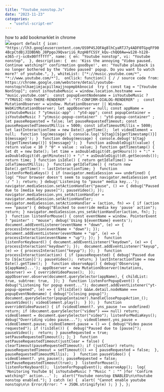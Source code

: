 ```yaml
---
title: "Youtube_nonstop.Js"
date: "2023-11-23"
categories: 
  - "useful-script-en"
---
```


how to add bookmarklet in chrome  
![](https://camo.githubusercontent.com/5f21e427a7d3ee887313a4f9b1ab033e6462db47ca299bf3f7e2d81a0ce854bd/68747470733a2f2f696d672e7765626e6f74732e636f6d2f323031392f30342f447261672d616e642d44726f702d4c696e6b732d696e2d4368726f6d652e706e67)`export default { icon: "https://lh3.googleusercontent.com/OS9P4SJOFAg8lhCyaRTJ7y4ADF0TGpqFF904BcpCtdBjJIDBbNb_J8PpgoJ9QvariiG_RzgH8fCSSY_kQu-chQQ0Aw=w128-h128-e365-rj-sc0x00ffffff", name: { en: "Youtube nonstop", vi: "Youtube nonstop",  }, description: {  en: 'Kiss the annoying "Video paused. Continue watching?" confirmation goodbye!', en: "YouTube playback is no longer bothered by the 'Video paused' popup. Do you want to watch more?' of youtube.", }, whiteList: ["*://music.youtube.com/*", "*://www.youtube.com/*"],  onClick: function() { / / source code from: https://chrome.google.com/webstore/detail/youtube-nonstop/nlkaejimjacpillmajjnopmpbkbnocid  try { const tag = "[Youtube NonStop]"; const isYoutubeMusic = window.location.hostname === "music.youtube.com";  const popupEventNodename = isYoutubeMusic ? "YTMUSIC-YOU-THERE-RENDERER" : "YT-CONFIRM-DIALOG-RENDERER" ;  const MutationObserver = window. MutationObserver || Window. WebKitMutationObserver; let appObserver = null; const appName = isYoutubeMusic ? "ytmusic-app" : "ytd-app"; const popupContainer = isYoutubeMusic ? "ytmusic-popup-container" : "ytd-popup-container" ;  let pauseRequested = false; let pauseRequestedTimeout; const pauseRequestedTimeoutMillis = 5000; const idleTimeoutMillis = 5000; let lastInteractionTime = new Date().getTime();  let videoElement = null;  function log(message) { console.log('${tag}[${getTimestamp()}] ${message}'); }  function debug(message) { console.debug('${tag}[${getTimestamp()}] ${message}'); }  function asDoubleDigit(value) { return value < 10 ? "0" + value : value; } function getTimestamp() { let dt = new Date(); let time = asDoubleDigit(dt.getHours()) + ":" + asDoubleDigit(dt.getMinutes()) + ":" + asDoubleDigit(dt.getSeconds()); return time; } function isIdle() { return getIdleTime() >= idleTimeoutMillis; }  function getIdleTime() { return new Date().getTime() – lastInteractionTime; }  function listenForMediaKeys() { if (navigator.mediaSession === undefined) { log( "Your browser doesn't seem to support navigator.mediaSession yet :/ " ); return; } debug('Listening to "pause" media key...'); navigator.mediaSession.setActionHandler("pause", () => { debug("Paused due to [media key pause]"); pauseVideo(); });  navigator.mediaSession.yns_setActionHandler = navigator.mediaSession.setActionHandler; navigator.mediaSession.setActionHandler = (action, fn) => { if (action === "pause") { debug("Blocked to override media key 'pause' action"); return; } navigator.mediaSession.yns_setActionHandler(action, fn); }; }  function listenForMouse() { const eventName = window. PointerEvent ? "pointer" : "mouse"; debug('Using ${eventName} events'); document.addEventListener(eventName + "down", (e) => { processInteraction(eventName + "down"); });  document.addEventListener(eventName + "up", (e) => { processInteraction(eventName + "up"); }); }  function listenForKeyboard() { document.addEventListener("keydown", (e) => { processInteraction("keydown"); });  document.addEventListener("keyup", (e) => { processInteraction("keyup"); }); }  function processInteraction(action) { if (pauseRequested) { debug('Paused due to [${action}]'); pauseVideo();  return; } lastInteractionTime = new Date().getTime(); }  function observeApp() { debug('Observing ${appName}...'); appObserver = new MutationObserver((mutations, observer) => { overrideVideoPause();  });  appObserver.observe(document.querySelector(appName), { childList: true, subtree: true,  }); }  function listenForPopupEvent() { debug("Listening for popup event..."); document.addEventListener("yt-popup-opened", (e) => { if(isIdle() &&&e.detail.nodeName === popupEventNodename) { debug("[closing popup]"); document.querySelector(popupContainer).handleClosePopupAction_(); pauseVideo(); videoElement.play();  } }); }  function overrideVideoPause() { if (videoElement?. yns_pause !== undefined) return; if (document.querySelector("video") === null) return;  videoElement = document.querySelector("video"); listenForMediaKeys(); debug("Overriding video pause..."); videoElement.yns_pause = videoElement.pause; videoElement.pause = () => { debug("Video pause requested"); if (!isIdle()) {  debug("Paused due to [pause]"); pauseVideo();  return; } pauseRequested = true; setPauseRequestedTimeout(); }; }  function setPauseRequestedTimeout(justClear = false) { clearTimeout(pauseRequestedTimeout); if (justClear) return; pauseRequestedTimeout = setTimeout(() => { pauseRequested = false;  }, pauseRequestedTimeoutMillis);  }  function pauseVideo() { videoElement?. yns_pause(); pauseRequested = false; setPauseRequestedTimeout(true); }  listenForMouse(); listenForKeyboard();  listenForPopupEvent(); observeApp();  log( 'Monitoring YouTube ${ isYoutubeMusic ? "Music " : "" }for 'Confirm watching?' action...' );  alert("Youtube nonstop ENABLED\n\nYoutube nonstop enabled."); } catch (e) {  alert( "Cannot enable youtube nonstop\n\n Error/Error: " + JSON.stringify(e) ); } }, };`
